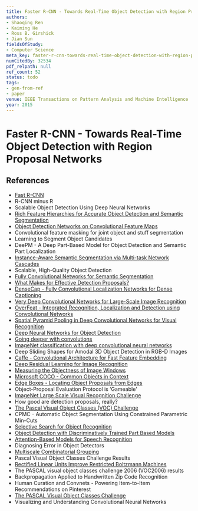 ```yaml
---
title: Faster R-CNN - Towards Real-Time Object Detection with Region Proposal Networks
authors:
- Shaoqing Ren
- Kaiming He
- Ross B. Girshick
- Jian Sun
fieldsOfStudy:
- Computer Science
meta_key: faster-r-cnn-towards-real-time-object-detection-with-region-proposal-networks
numCitedBy: 32534
pdf_relpath: null
ref_count: 52
status: todo
tags:
- gen-from-ref
- paper
venue: IEEE Transactions on Pattern Analysis and Machine Intelligence
year: 2015
---
```


# Faster R-CNN - Towards Real-Time Object Detection with Region Proposal Networks

## References

- [Fast R-CNN](./fast-r-cnn.md)
- R-CNN minus R
- Scalable Object Detection Using Deep Neural Networks
- [Rich Feature Hierarchies for Accurate Object Detection and Semantic Segmentation](./rich-feature-hierarchies-for-accurate-object-detection-and-semantic-segmentation.md)
- [Object Detection Networks on Convolutional Feature Maps](./object-detection-networks-on-convolutional-feature-maps.md)
- Convolutional feature masking for joint object and stuff segmentation
- Learning to Segment Object Candidates
- DeePM - A Deep Part-Based Model for Object Detection and Semantic Part Localization
- [Instance-Aware Semantic Segmentation via Multi-task Network Cascades](./instance-aware-semantic-segmentation-via-multi-task-network-cascades.md)
- Scalable, High-Quality Object Detection
- [Fully Convolutional Networks for Semantic Segmentation](./fully-convolutional-networks-for-semantic-segmentation.md)
- [What Makes for Effective Detection Proposals?](./what-makes-for-effective-detection-proposals.md)
- [DenseCap - Fully Convolutional Localization Networks for Dense Captioning](./densecap-fully-convolutional-localization-networks-for-dense-captioning.md)
- [Very Deep Convolutional Networks for Large-Scale Image Recognition](./very-deep-convolutional-networks-for-large-scale-image-recognition.md)
- [OverFeat - Integrated Recognition, Localization and Detection using Convolutional Networks](./overfeat-integrated-recognition-localization-and-detection-using-convolutional-networks.md)
- [Spatial Pyramid Pooling in Deep Convolutional Networks for Visual Recognition](./spatial-pyramid-pooling-in-deep-convolutional-networks-for-visual-recognition.md)
- [Deep Neural Networks for Object Detection](./deep-neural-networks-for-object-detection.md)
- [Going deeper with convolutions](./going-deeper-with-convolutions.md)
- [ImageNet classification with deep convolutional neural networks](./imagenet-classification-with-deep-convolutional-neural-networks.md)
- Deep Sliding Shapes for Amodal 3D Object Detection in RGB-D Images
- [Caffe - Convolutional Architecture for Fast Feature Embedding](./caffe-convolutional-architecture-for-fast-feature-embedding.md)
- [Deep Residual Learning for Image Recognition](./deep-residual-learning-for-image-recognition.md)
- [Measuring the Objectness of Image Windows](./measuring-the-objectness-of-image-windows.md)
- [Microsoft COCO - Common Objects in Context](./microsoft-coco-common-objects-in-context.md)
- [Edge Boxes - Locating Object Proposals from Edges](./edge-boxes-locating-object-proposals-from-edges.md)
- Object-Proposal Evaluation Protocol is ‘Gameable'
- [ImageNet Large Scale Visual Recognition Challenge](./imagenet-large-scale-visual-recognition-challenge.md)
- How good are detection proposals, really?
- [The Pascal Visual Object Classes (VOC) Challenge](./the-pascal-visual-object-classes-voc-challenge.md)
- CPMC - Automatic Object Segmentation Using Constrained Parametric Min-Cuts
- [Selective Search for Object Recognition](./selective-search-for-object-recognition.md)
- [Object Detection with Discriminatively Trained Part Based Models](./object-detection-with-discriminatively-trained-part-based-models.md)
- [Attention-Based Models for Speech Recognition](./attention-based-models-for-speech-recognition.md)
- Diagnosing Error in Object Detectors
- [Multiscale Combinatorial Grouping](./multiscale-combinatorial-grouping.md)
- Pascal Visual Object Classes Challenge Results
- [Rectified Linear Units Improve Restricted Boltzmann Machines](./rectified-linear-units-improve-restricted-boltzmann-machines.md)
- The PASCAL visual object classes challenge 2006 (VOC2006) results
- Backpropagation Applied to Handwritten Zip Code Recognition
- Human Curation and Convnets - Powering Item-to-Item Recommendations on Pinterest
- [The PASCAL Visual Object Classes Challenge](./the-pascal-visual-object-classes-challenge.md)
- Visualizing and Understanding Convolutional Neural Networks
